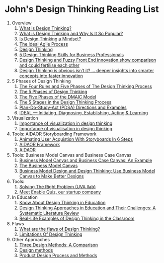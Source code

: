 # John's Design Thinking Reading List

1. Overview
    1. [What is Design Thinking?](https://www.interaction-design.org/literature/topics/design-thinking)
    1. [What is Design Thinking and Why Is It So Popular?](https://www.interaction-design.org/literature/article/what-is-design-thinking-and-why-is-it-so-popular)
    1. [Is Design Thinking a Mindset?](https://www.simplilearn.com/is-design-thinking-a-mindset-article)
    1. [The Ideal Agile Process](https://www.linkedin.com/pulse/ideal-agile-process-gregory-hart/)
    1. [Design Thinking](https://scaledagileframework.com/design-thinking/)
    1. [5 Design Thinking Skills for Business Professionals](https://online.hbs.edu/blog/post/design-thinking-skills)
    1. [Design Thinking and Fuzzy Front End innovation show comparison and could fertilise each other](https://medium.com/design-x-innovation/design-thinking-and-fuzzy-front-end-innovation-show-comparison-and-could-fertilise-each-other-f26389d6fdd)
    1. [Design Thinking is obvious isn’t it? … deeper insights into smarter concepts into faster innovation](https://www.peterfisk.com/2017/06/design-thinking-simple-profound-deep-dives-fast-innovation/)
1. 5 Phases of Design Thinking
    1. [The Four Rules and Five Phases of The Design Thinking Process](https://www.rosestreetcreative.com/blog/the-four-rules-and-five-phases-of-the-design-thinking-process)
    1. [The 5 Phases of Design Thinking](https://www.ama.org/marketing-news/the-5-phases-of-design-thinking/)
    1. [The Five Phases of the DMAIC Model](https://www.theleansixsigmacompany.co.uk/dmaic-model/)
    1. [The 5 Stages in the Design Thinking Process](https://www.interaction-design.org/literature/article/5-stages-in-the-design-thinking-process)
    1. [Plan-Do-Study-Act (PDSA) Directions and Examples](https://www.ahrq.gov/health-literacy/improve/precautions/tool2b.html)
    1. [IDEAL — Initiating, Diagnosing, Establishing, Acting & Learning](https://www.plays-in-business.com/ideal-initiating-diagnosing-establishing-acting-learning/)
1. Visualization
    1. [Importance of visualization in design thinking](https://sidlaurea.com/2015/10/02/importance-of-visualization-in-design-thinking/)
    1. [Importance of visualisation in design thinking](https://www.linkedin.com/pulse/importance-visualisation-design-thinking-rizan-rizvi/)
1. Tools: AIDAOR Storyboarding Framework
    1. [Animating User Acquistion With Storyboards In 6 Steps](https://www.storyboardthat.com/articles/software-development/animating-user-acquistion-with-storyboards)
    1. [AIDAOR Framework](https://www.storyboardthat.com/storyboards/aaron-sherman/aidor-framework)
    1. [AIDAOR](https://www.acronymat.com/2023/02/11/aidaor/)
1. Tools: Business Model Canvas and Business Case Canvas
    1. [Business Model Canvas and Business Case Canvas: An Example](https://web.stanford.edu/group/instr_design/cgi-bin/LEAD_TIP/dt_to_go/BMC/index.html)
    1. [The Business Model Canvas](https://www.interaction-design.org/literature/topics/business-model-canvas)
    1. [Business Model Design and Design Thinking: Use Business Model Canvas to Make Better Designs](https://zerongyang.medium.com/business-model-design-and-design-thinking-use-business-model-canvas-to-make-better-designs-a1b31dbc24e2)
1. Tools:
    1. [Solving The Right Problem (UVA Ilab)](https://www.scribd.com/document/351309710/solving-the-right-problem-uva-ilab)
    1. [Meet Enable Quiz, our startup company](https://www.futurelearn.com/info/courses/digital-product-management/0/steps/69967)
1. In Education
    1. [Know About Design Thinking in Education](https://mitidinnovation.com/recreation/know-about-design-thinking-in-education/)
    1. [Design Thinking Approaches in Education and Their Challenges: A Systematic Literature Review](https://www.scirp.org/journal/paperinformation.aspx?paperid=118734)
    1. [Real-Life Examples of Design Thinking in the Classroom](https://www.gettingsmart.com/2017/11/03/real-life-examples-of-design-thinking-in-the-clasroom/)
1. Flaws
    1. [What are the flaws of Design Thinking?](https://uxdesign.cc/what-are-the-flaws-of-design-thinking-83e22213232a)
    1. [Limitations Of Design Thinking](https://www.kcg.com.sg/limitations-of-design-thinking/)
1. Other Approaches
    1. [Three Design Methods: A Comparison](https://medium.com/@jchan_82012/three-design-methods-a-comparison-f8f6515aedc3)
    1. [Design methods](https://en.wikipedia.org/wiki/Design_methods)
    1. [Product Design Process and Methods](https://www.intechopen.com/chapters/64024)
